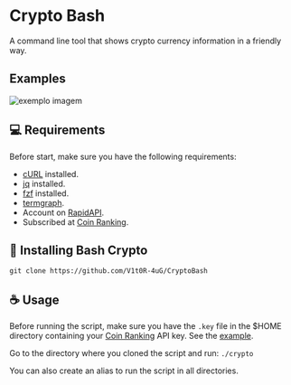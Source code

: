# Crypto Bash

A command line tool that shows crypto currency information in a friendly way.

## Examples

<img src="exemplo-image.png" alt="exemplo imagem">

## 💻 Requirements

Before start, make sure you have the following requirements:
<!---Estes são apenas requisitos de exemplo. Adicionar, duplicar ou remover conforme necessário--->
* [cURL](https://curl.se) installed.
* [jq](https://stedolan.github.io/jq/) installed.
* [fzf](https://github.com/junegunn/fzf) installed.
* [termgraph](https://github.com/mkaz/termgraph).
* Account on [RapidAPI](rapidapi.com).
* Subscribed at [Coin Ranking](https://rapidapi.com/Coinranking/api/coinranking1/).

## 🚀 Installing Bash Crypto

```
git clone https://github.com/V1t0R-4uG/CryptoBash
```

## ☕ Usage

Before running the script, make sure you have the `.key` file in the $HOME directory
containing your [Coin Ranking](https://rapidapi.com/Coinranking/api/coinranking1/)
API key. See the [example](https://github.com/V1t0R-4uG/CryptoBash/blob/master/.key_example).

Go to the directory where you cloned the script and run:
  `./crypto`

You can also create an alias to run the script in all directories.
